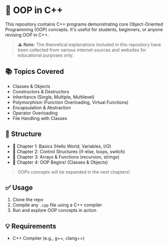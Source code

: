 # 🧠 OOP in C++

This repository contains C++ programs demonstrating core Object-Oriented Programming (OOP) concepts. It's useful for students, beginners, or anyone revising OOP in C++.

> ⚠️ **Note:** The theoretical explanations included in this repository have been collected from various internet sources and websites for educational purposes only.

## 📚 Topics Covered
- Classes & Objects
- Constructors & Destructors
- Inheritance (Single, Multiple, Multilevel)
- Polymorphism (Function Overloading, Virtual Functions)
- Encapsulation & Abstraction
- Operator Overloading
- File Handling with Classes

## 📁 Structure
- 🔹 Chapter 1: Basics (Hello World, Variables, I/O)
- 🔹 Chapter 2: Control Structures (if-else, loops, switch)
- 🔹 Chapter 3: Arrays & Functions (recursion, strings)
- 🔹 Chapter 4: OOP Begins! (Classes & Objects)
> OOPs concepts will be expanded in the next chapters!

## ✅ Usage
1. Clone the repo  
2. Compile any `.cpp` file using a C++ compiler  
3. Run and explore OOP concepts in action  

## 💡 Requirements
- C++ Compiler (e.g., g++, clang++)
